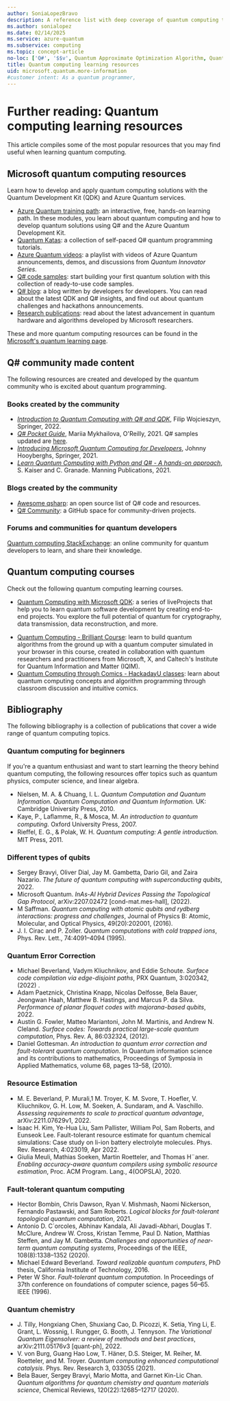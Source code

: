 ```yaml
---
author: SoniaLopezBravo
description: A reference list with deep coverage of quantum computing topics if you want to learn more about quantum computer programming.
ms.author: sonialopez
ms.date: 02/14/2025
ms.service: azure-quantum
ms.subservice: computing
ms.topic: concept-article
no-loc: ['Q#', '$$v', Quantum Approximate Optimization Algorithm, Quantum Development Kit]
title: Quantum computing learning resources
uid: microsoft.quantum.more-information
#customer intent: As a quantum programmer, 
---
```


# Further reading: Quantum computing learning resources

This article compiles some of the most popular resources that you may find useful when learning quantum computing. 

## Microsoft quantum computing resources

Learn how to develop and apply quantum computing solutions with the Quantum Development Kit (QDK) and Azure Quantum services.

* [Azure Quantum training path](/training/paths/quantum-computing-fundamentals/): an interactive, free, hands-on learning path. In these modules, you learn about quantum computing and how to develop quantum solutions using Q# and the Azure Quantum Development Kit.
* [Quantum Katas](https://quantum.microsoft.com/tools/quantum-katas): a collection of self-paced Q# quantum programming tutorials.
* [Azure Quantum videos](https://quantum.microsoft.com/insights/education): a playlist with videos of Azure Quantum announcements, demos, and discussions from *Quantum Innovator Series*.
* [Q# code samples](https://github.com/microsoft/qsharp/tree/main/samples): start building your first quantum solution with this collection of ready-to-use code samples.
* [Q# blog](https://devblogs.microsoft.com/qsharp/): a blog written by developers for developers. You can read about the latest QDK and Q# insights, and find out about quantum challenges and hackathons announcements.
* [Research publications](https://www.microsoft.com/research/research-area/quantum-computing/?facet%5Btax%5D%5Bmsr-content-type%5D[]=3&facet%5Btax%5D%5Bmsr-research-area%5D[]=243138&sort_by=most-recent): read about the latest advancement in quantum hardware and algorithms developed by Microsoft researchers.

These and more quantum computing resources can be found in the [Microsoft's quantum learning page](https://azure.microsoft.com/resources/quantum-computing/).

## Q# community made content

The following resources are created and developed by the quantum community who is excited about quantum programming.

### Books created by the community

* [*Introduction to Quantum Computing with Q# and QDK*](https://link.springer.com/book/10.1007/978-3-030-99379-5), Filip Wojcieszyn, Springer, 2022.
* [*Q# Pocket Guide*](https://www.oreilly.com/library/view/q-pocket-guide/9781098108854/), Mariia Mykhailova, O'Reilly, 2021. Q# samples updated are [here](https://github.com/tcNickolas/q-sharp-pocket-guide-samples/tree/qdk1.0?tab=readme-ov-file).
* [*Introducing Microsoft Quantum Computing for Developers*](https://link.springer.com/book/10.1007/978-1-4842-7246-6), Johnny Hooyberghs, Springer, 2021.
* [*Learn Quantum Computing with Python and Q# - A hands-on approach*](https://www.manning.com/books/learn-quantum-computing-with-python-and-q-sharp), S. Kaiser and C. Granade. Manning Publications, 2021.

### Blogs created by the community

* [Awesome qsharp](https://github.com/ebraminio/awesome-qsharp/): an open source list of Q# code and resources.
* [Q# Community](https://github.com/qsharp-community): a GitHub space for community-driven projects.

### Forums and communities for quantum developers

[Quantum computing StackExchange](https://quantumcomputing.stackexchange.com/questions/tagged/q%23): an online community for quantum developers to learn, and share their knowledge.

## Quantum computing courses

Check out the following quantum computing learning courses.

* [Quantum Computing with Microsoft QDK](https://www.manning.com/liveprojectseries/quantum-computing-with-microsoft-qdk): a series of liveProjects that help you to learn quantum software development by creating end-to-end projects. You explore the full potential of quantum for cryptography, data transmission, data reconstruction, and more. 
+ [Quantum Computing - Brilliant Course](https://brilliant.org/courses/quantum-computing/): learn to build quantum algorithms from the ground up with a quantum computer simulated in your browser in this course, created in collaboration with quantum researchers and practitioners from Microsoft, X, and Caltech's Institute for Quantum Information and Matter (IQIM).
+ [Quantum Computing through Comics - HackadayU classes](https://hackaday.io/project/168554-introduction-to-quantum-computing): learn about quantum computing concepts and algorithm programming through classroom discussion and intuitive comics.

## Bibliography 

The following bibliography is a collection of publications that cover a wide range of quantum computing topics.

### Quantum computing for beginners 

If you're a quantum enthusiast and want to start learning the theory behind quantum computing, the following resources offer topics such as quantum physics, computer science, and linear algebra. 

* Nielsen, M. A. & Chuang, I. L. *Quantum Computation and Quantum Information. Quantum Computation and Quantum Information.* UK: Cambridge University Press, 2010.
* Kaye, P., Laﬂamme, R., & Mosca, M. *An introduction to quantum computing.* Oxford University Press, 2007.
* Rieﬀel, E. G., & Polak, W. H. *Quantum computing: A gentle introduction.* MIT Press, 2011.

### Different types of qubits

* Sergey Bravyi, Oliver Dial, Jay M. Gambetta, Dario Gil, and Zaira Nazario. *The future of quantum computing with superconducting qubits*, 2022.
* Microsoft Quantum. *InAs-Al Hybrid Devices Passing the Topological Gap Protocol*, arXiv:2207.02472 [cond-mat.mes-hall], (2022).
* M Saffman. *Quantum computing with atomic qubits and rydberg interactions: progress and challenges*, Journal of Physics B: Atomic, Molecular, and Optical Physics, 49(20):202001, (2016).
* J. I. Cirac and P. Zoller. *Quantum computations with cold trapped ions*, Phys. Rev. Lett., 74:4091–4094 (1995).

### Quantum Error Correction

* Michael Beverland, Vadym Kliuchnikov, and Eddie Schoute. *Surface code compilation via edge-disjoint paths*, PRX Quantum, 3:020342, (2022) .
* Adam Paetznick, Christina Knapp, Nicolas Delfosse, Bela Bauer, Jeongwan Haah, Matthew B. Hastings, and Marcus P. da Silva. *Performance of planar floquet codes with majorana-based qubits*, 2022.
* Austin G. Fowler, Matteo Mariantoni, John M. Martinis, and Andrew N. Cleland. *Surface codes: Towards practical large-scale quantum computation*, Phys. Rev. A, 86:032324, (2012).
* Daniel Gottesman. *An introduction to quantum error correction and fault-tolerant quantum computation*. In Quantum information science and its contributions to mathematics, Proceedings of Symposia in Applied Mathematics, volume 68, pages 13–58, (2010).

### Resource Estimation

* M. E. Beverland, P. Murali,1 M. Troyer, K. M. Svore, T. Hoefler, V. Kliuchnikov, G. H. Low, M. Soeken, A. Sundaram, and A. Vaschillo. *Assessing requirements to scale to practical quantum advantage*, arXiv:2211.07629v1, 2022.
* Isaac H. Kim, Ye-Hua Liu, Sam Pallister, William Pol, Sam Roberts, and Eunseok Lee. Fault-tolerant
resource estimate for quantum chemical simulations: Case study on li-ion battery electrolyte molecules.
Phys. Rev. Research, 4:023019, Apr 2022.
* Giulia Meuli, Mathias Soeken, Martin Roetteler, and Thomas H¨aner. *Enabling accuracy-aware quantum compilers using symbolic resource estimation*, Proc. ACM Program. Lang., 4(OOPSLA), 2020.

### Fault-tolerant quantum computing

* Hector Bombin, Chris Dawson, Ryan V. Mishmash, Naomi Nickerson, Fernando Pastawski, and Sam Roberts. *Logical blocks for fault-tolerant topological quantum computation*, 2021.
* Antonio D. C´orcoles, Abhinav Kandala, Ali Javadi-Abhari, Douglas T. McClure, Andrew W. Cross, Kristan Temme, Paul D. Nation, Matthias Steffen, and Jay M. Gambetta. *Challenges and opportunities of near-term quantum computing systems*, Proceedings of the IEEE, 108(8):1338–1352 (2020).
*  Michael Edward Beverland. *Toward realizable quantum computers*, PhD thesis, California Institute of Technology, 2016.
* Peter W Shor. *Fault-tolerant quantum computation*. In Proceedings of 37th conference on foundations of computer science, pages 56–65. IEEE (1996).

### Quantum chemistry

* J. Tilly, Hongxiang Chen, Shuxiang Cao, D. Picozzi, K. Setia, Ying Li, E. Grant, L. Wossnig, I. Rungger, G. Booth, J. Tennyson. *The Variational Quantum Eigensolver: a review of methods and best practices*, arXiv:2111.05176v3 [quant-ph], 2022.
* V. von Burg, Guang Hao Low, T. Häner, D.S. Steiger, M. Reiher, M. Roetteler, and M. Troyer. *Quantum computing enhanced computational catalysis*. Phys. Rev. Research 3, 033055 (2021).
* Bela Bauer, Sergey Bravyi, Mario Motta, and Garnet Kin-Lic Chan. *Quantum algorithms for quantum chemistry and quantum materials science*, Chemical Reviews, 120(22):12685–12717 (2020).








